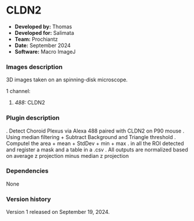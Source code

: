 # CLDN2

* **Developed by:** Thomas
* **Developed for:** Salimata
* **Team:** Prochiantz
* **Date:** September 2024
* **Software:** Macro ImageJ


### Images description

3D images taken on an spinning-disk microscope.

1 channel:
  1. *488:* CLDN2
     
### Plugin description

. Detect Choroid Plexus via Alexa 488 paired with CLDN2 on P90 mouse
. Using median filtering + Subtract Background and Triangle threshold 
. Computel the area + mean + StdDev + min + max 
. in all the ROI detected and register a mask and a table in a .csv
. All outputs are normalized based on average z projection minus median z projection 


### Dependencies

None

### Version history

Version 1 released on September 19, 2024.

